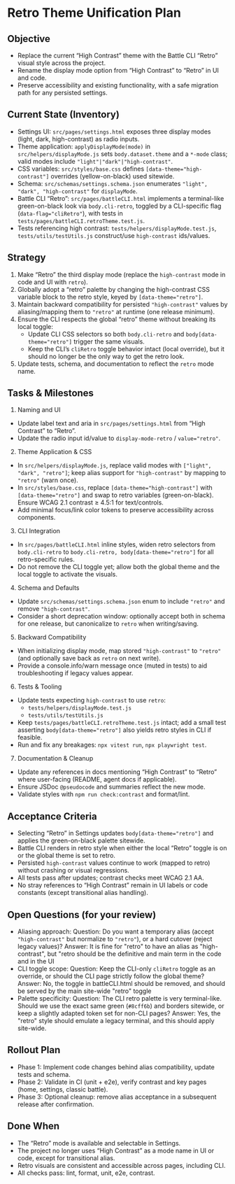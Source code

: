# Retro Theme Unification Plan

## Objective

- Replace the current “High Contrast” theme with the Battle CLI “Retro” visual style across the project.
- Rename the display mode option from “High Contrast” to “Retro” in UI and code.
- Preserve accessibility and existing functionality, with a safe migration path for any persisted settings.

## Current State (Inventory)

- Settings UI: `src/pages/settings.html` exposes three display modes (light, dark, high-contrast) as radio inputs.
- Theme application: `applyDisplayMode(mode)` in `src/helpers/displayMode.js` sets `body.dataset.theme` and a `*-mode` class; valid modes include `"light"|"dark"|"high-contrast"`.
- CSS variables: `src/styles/base.css` defines `[data-theme="high-contrast"]` overrides (yellow-on-black) used sitewide.
- Schema: `src/schemas/settings.schema.json` enumerates `"light", "dark", "high-contrast"` for `displayMode`.
- Battle CLI “Retro”: `src/pages/battleCLI.html` implements a terminal-like green-on-black look via `body.cli-retro`, toggled by a CLI-specific flag (`data-flag="cliRetro"`), with tests in `tests/pages/battleCLI.retroTheme.test.js`.
- Tests referencing high contrast: `tests/helpers/displayMode.test.js`, `tests/utils/testUtils.js` construct/use `high-contrast` ids/values.

## Strategy

1. Make “Retro” the third display mode (replace the `high-contrast` mode in code and UI with `retro`).
2. Globally adopt a “retro” palette by changing the high-contrast CSS variable block to the retro style, keyed by `[data-theme="retro"]`.
3. Maintain backward compatibility for persisted `"high-contrast"` values by aliasing/mapping them to `"retro"` at runtime (one release minimum).
4. Ensure the CLI respects the global “retro” theme without breaking its local toggle:
   - Update CLI CSS selectors so both `body.cli-retro` and `body[data-theme="retro"]` trigger the same visuals.
   - Keep the CLI’s `cliRetro` toggle behavior intact (local override), but it should no longer be the only way to get the retro look.
5. Update tests, schema, and documentation to reflect the `retro` mode name.

## Tasks & Milestones

1. Naming and UI

- Update label text and aria in `src/pages/settings.html` from “High Contrast” to “Retro”.
- Update the radio input id/value to `display-mode-retro` / `value="retro"`.

2. Theme Application & CSS

- In `src/helpers/displayMode.js`, replace valid modes with `["light", "dark", "retro"]`; keep alias support for `"high-contrast"` by mapping to `"retro"` (warn once).
- In `src/styles/base.css`, replace `[data-theme="high-contrast"]` with `[data-theme="retro"]` and swap to retro variables (green-on-black). Ensure WCAG 2.1 contrast ≥ 4.5:1 for text/controls.
- Add minimal focus/link color tokens to preserve accessibility across components.

3. CLI Integration

- In `src/pages/battleCLI.html` inline styles, widen retro selectors from `body.cli-retro` to `body.cli-retro, body[data-theme="retro"]` for all retro-specific rules.
- Do not remove the CLI toggle yet; allow both the global theme and the local toggle to activate the visuals.

4. Schema and Defaults

- Update `src/schemas/settings.schema.json` enum to include `"retro"` and remove `"high-contrast"`.
- Consider a short deprecation window: optionally accept both in schema for one release, but canonicalize to `retro` when writing/saving.

5. Backward Compatibility

- When initializing display mode, map stored `"high-contrast"` to `"retro"` (and optionally save back as `retro` on next write).
- Provide a console.info/warn message once (muted in tests) to aid troubleshooting if legacy values appear.

6. Tests & Tooling

- Update tests expecting `high-contrast` to use `retro`:
  - `tests/helpers/displayMode.test.js`
  - `tests/utils/testUtils.js`
- Keep `tests/pages/battleCLI.retroTheme.test.js` intact; add a small test asserting `body[data-theme="retro"]` also yields retro styles in CLI if feasible.
- Run and fix any breakages: `npx vitest run`, `npx playwright test`.

7. Documentation & Cleanup

- Update any references in docs mentioning “High Contrast” to “Retro” where user-facing (README, agent docs if applicable).
- Ensure JSDoc `@pseudocode` and summaries reflect the new mode.
- Validate styles with `npm run check:contrast` and format/lint.

## Acceptance Criteria

- Selecting “Retro” in Settings updates `body[data-theme="retro"]` and applies the green-on-black palette sitewide.
- Battle CLI renders in retro style when either the local “Retro” toggle is on or the global theme is set to retro.
- Persisted `high-contrast` values continue to work (mapped to retro) without crashing or visual regressions.
- All tests pass after updates; contrast checks meet WCAG 2.1 AA.
- No stray references to “High Contrast” remain in UI labels or code constants (except transitional alias handling).

## Open Questions (for your review)

- Aliasing approach: Question: Do you want a temporary alias (accept `"high-contrast"` but normalize to `"retro"`), or a hard cutover (reject legacy values)? Answer: It is fine for "retro" to have an alias as "high-contrast", but "retro should be the definitive and main term in the code and in the UI
- CLI toggle scope: Question: Keep the CLI-only `cliRetro` toggle as an override, or should the CLI page strictly follow the global theme? Answer: No, the toggle in battleCLI.html should be removed, and should be served by the main site-wide "retro" toggle
- Palette specificity: Question: The CLI retro palette is very terminal-like. Should we use the exact same green (`#8cff6b`) and borders sitewide, or keep a slightly adapted token set for non-CLI pages? Answer: Yes, the "retro" style should emulate a legacy terminal, and this should apply site-wide.

## Rollout Plan

- Phase 1: Implement code changes behind alias compatibility, update tests and schema.
- Phase 2: Validate in CI (unit + e2e), verify contrast and key pages (home, settings, classic battle).
- Phase 3: Optional cleanup: remove alias acceptance in a subsequent release after confirmation.

## Done When

- The “Retro” mode is available and selectable in Settings.
- The project no longer uses “High Contrast” as a mode name in UI or code, except for transitional alias.
- Retro visuals are consistent and accessible across pages, including CLI.
- All checks pass: lint, format, unit, e2e, contrast.

